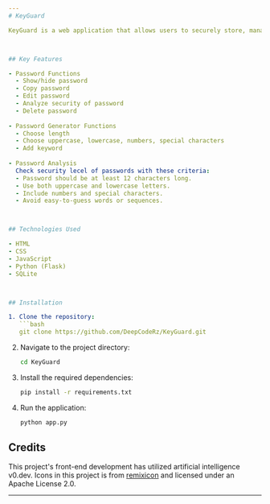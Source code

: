 ```yaml
---
# KeyGuard

KeyGuard is a web application that allows users to securely store, manage, and view their passwords for various websites. It also provides tools for creating strong passwords and assessing the security of existing passwords.



## Key Features

- Password Functions
  - Show/hide password
  - Copy password
  - Edit password
  - Analyze security of password
  - Delete password
    
- Password Generator Functions
  - Choose length
  - Choose uppercase, lowercase, numbers, special characters
  - Add keyword
    
- Password Analysis
  Check security lecel of passwords with these criteria:
  - Password should be at least 12 characters long.
  - Use both uppercase and lowercase letters.
  - Include numbers and special characters.
  - Avoid easy-to-guess words or sequences.



## Technologies Used

- HTML
- CSS
- JavaScript
- Python (Flask)
- SQLite



## Installation

1. Clone the repository:
   ```bash
   git clone https://github.com/DeepCodeRz/KeyGuard.git
   ```
2. Navigate to the project directory:
   ```bash
   cd KeyGuard
   ```
3. Install the required dependencies:
   ```bash
   pip install -r requirements.txt
   ```
4. Run the application:
   ```bash
   python app.py
   ```


## Credits
This project's front-end development has utilized artificial intelligence v0.dev. Icons in this project is from [remixicon](https://remixicon.com/) and licensed under an Apache License 2.0.

--- 
```

